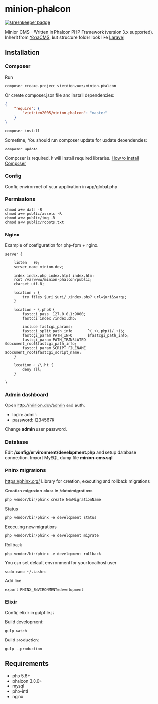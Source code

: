 # minion-phalcon

[![Greenkeeper badge](https://badges.greenkeeper.io/vietdien2005/minion-phalcon.svg)](https://greenkeeper.io/)

Minion CMS - Written in Phalcon PHP Framework (version 3.x supported). Inherit from [YonaCMS](https://github.com/oleksandr-torosh/yona-cms), but structure folder look like [Laravel](https://github.com/laravel/laravel)

## Installation

### Composer

Run
```
composer create-project vietdien2005/minion-phalcon
```

Or create composer.json file and install dependencies:
```json
{  
    "require": {  
        "vietdien2005/minion-phalcon": "master"
    }  
}
```
```
composer install
```

Sometime, You should run composer update for update dependencies:
```
composer update
```

Composer is required. It will install required libraries.
[How to install Composer](https://getcomposer.org/doc/00-intro.md#installation-linux-unix-osx)

### Config

Config environmet of your application in app/global.php

### Permissions

```
chmod a+w data -R
chmod a+w public/assets -R
chmod a+w public/img -R
chmod a+w public/robots.txt
```

### Nginx

Example of configuration for php-fpm + nginx.

```
server {

    listen   80;
    server_name minion.dev;

    index index.php index.html index.htm;
    root /var/www/minion-phalcon/public;
    charset utf-8;

    location / {
        try_files $uri $uri/ /index.php?_url=$uri&$args;
    }

    location ~ \.php$ {
        fastcgi_pass  127.0.0.1:9000;
        fastcgi_index /index.php;

        include fastcgi_params;
        fastcgi_split_path_info       ^(.+\.php)(/.+)$;
        fastcgi_param PATH_INFO       $fastcgi_path_info;
        fastcgi_param PATH_TRANSLATED $document_root$fastcgi_path_info;
        fastcgi_param SCRIPT_FILENAME $document_root$fastcgi_script_name;
    }

    location ~ /\.ht {
        deny all;
    }

}
```

### Admin dashboard

Open http://minion.dev/admin and auth:

* login: admin
* password: 12345678

Change **admin** user password.

### Database
Edit **/config/environment/development.php** and setup database connection.
Import MySQL dump file **minion-cms.sql**

### Phinx migrations

https://phinx.org/
Library for creation, executing and rollback migrations

Creation migration class in /data/migrations
```
php vendor/bin/phinx create NewMigrationName
```

Status
```
php vendor/bin/phinx -e development status
```

Executing new migrations
```
php vendor/bin/phinx -e development migrate
```

Rollback
```
php vendor/bin/phinx -e development rollback
```

You can set default environment for your localhost user
```
sudo nano ~/.bashrc
```
Add line
```
export PHINX_ENVIRONMENT=development
```

### Elixir 

Config elixir in gulpfile.js

Build development:
```
gulp watch
```

Build production:
```
gulp --production
```

## Requirements

* php 5.6+
* phalcon 3.0.0+
* mysql
* php-intl
* nginx
